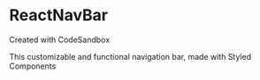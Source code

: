 # ReactNavBar
Created with CodeSandbox

This customizable and functional navigation bar, made with Styled Components

